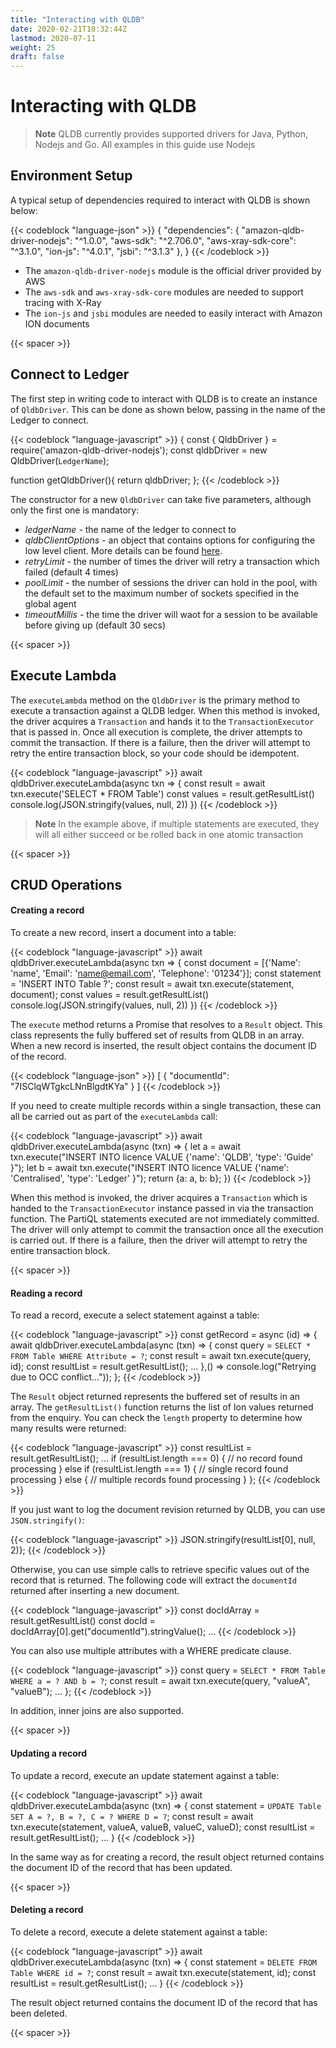 ```yaml
---
title: "Interacting with QLDB"
date: 2020-02-21T18:32:44Z
lastmod: 2020-07-11
weight: 25
draft: false
---
```


# Interacting with QLDB

> **Note** QLDB currently provides supported drivers for Java, Python, Nodejs and Go. All examples in this guide use Nodejs

## Environment Setup

A typical setup of dependencies required to interact with QLDB is shown below:

{{< codeblock "language-json" >}}
{
 "dependencies": {
    "amazon-qldb-driver-nodejs": "^1.0.0",
    "aws-sdk": "^2.706.0",
    "aws-xray-sdk-core": "^3.1.0",
    "ion-js": "^4.0.1",
    "jsbi": "^3.1.3"
  },
}
{{< /codeblock  >}}

* The `amazon-qldb-driver-nodejs` module is the official driver provided by AWS
* The `aws-sdk` and `aws-xray-sdk-core` modules are needed to support tracing with X-Ray
* The `ion-js` and `jsbi` modules are needed to easily interact with Amazon ION documents

{{< spacer >}}

## Connect to Ledger

The first step in writing code to interact with QLDB is to create an instance of `QldbDriver`. This can be done as shown below, passing in the name of the Ledger to connect.

{{< codeblock "language-javascript" >}}
{
const { QldbDriver } = require('amazon-qldb-driver-nodejs');
const qldbDriver = new QldbDriver(`LedgerName`);

function getQldbDriver(){
  return qldbDriver;
};
{{< /codeblock  >}}

The constructor for a new `QldbDriver` can take five parameters, although only the first one is mandatory:

* *ledgerName* - the name of the ledger to connect to
* *qldbClientOptions* - an object that contains options for configuring the low level client. More details can be found [here](https://docs.aws.amazon.com/AWSJavaScriptSDK/latest/AWS/QLDBSession.html#constructor-details).
* *retryLimit* - the number of times the driver will retry a transaction which failed (default 4 times)
* *poolLimit* - the number of sessions the driver can hold in the pool, with the default set to the maximum number of sockets specified in the global agent
* *timeoutMillis* - the time the driver will waot for a session to be available before giving up (default 30 secs)

{{< spacer >}}

## Execute Lambda

The `executeLambda` method on the `QldbDriver` is the primary method to execute a transaction against a QLDB ledger. When this method is invoked, the driver acquires a `Transaction` and hands it to the `TransactionExecutor` that is passed in. Once all execution is complete, the driver attempts to commit the transaction. If there is a failure, then the driver will attempt to retry the entire transaction block, so your code should be idempotent.

{{< codeblock "language-javascript" >}}
await qldbDriver.executeLambda(async txn => {
    const result = await txn.execute('SELECT * FROM Table')
    const values = result.getResultList()
    console.log(JSON.stringify(values, null, 2))
})
{{< /codeblock  >}}

> **Note** In the example above, if multiple statements are executed, they will all either succeed or be rolled back in one atomic transaction

{{< spacer >}}


## CRUD Operations

#### Creating a record

To create a new record, insert a document into a table:

{{< codeblock "language-javascript" >}}
await qldbDriver.executeLambda(async txn => {
    const document = [{'Name': 'name', 'Email': 'name@email.com', 'Telephone': '01234'}];
    const statement = 'INSERT INTO Table ?';
    const result = await txn.execute(statement, document);
    const values = result.getResultList()
    console.log(JSON.stringify(values, null, 2))
})
{{< /codeblock  >}}

The `execute` method returns a Promise that resolves to a `Result` object. This class represents the fully buffered set of results from QLDB in an array. When a new record is inserted, the result object contains the document ID of the record.

{{< codeblock "language-json" >}}
[
  {
    "documentId": "7ISClqWTgkcLNnBlgdtKYa"
  }
]
{{< /codeblock  >}}

If you need to create multiple records within a single transaction, these can all be carried out as part of the `executeLambda` call:

{{< codeblock "language-javascript" >}}
await qldbDriver.executeLambda(async (txn) => {
  let a = await txn.execute("INSERT INTO licence VALUE {'name': 'QLDB', 'type': 'Guide' }");
  let b = await txn.execute("INSERT INTO licence VALUE {'name': 'Centralised', 'type': 'Ledger' }");
  return {a: a, b: b};
})
{{< /codeblock  >}}

When this method is invoked, the driver acquires a `Transaction` which is handed to the `TransactionExecutor` instance passed in via the transaction function. The PartiQL statements executed are not immediately committed. The driver will only attempt to commit the transaction once all the execution is carried out. If there is a failure, then the driver will attempt to retry the entire transaction block.


{{< spacer >}}

#### Reading a record

To read a record, execute a select statement against a table:

{{< codeblock "language-javascript" >}}
const getRecord = async (id) => {
    await qldbDriver.executeLambda(async (txn) => {
        const query = `SELECT * FROM Table WHERE Attribute = ?`;
        const result = await txn.execute(query, id);
        const resultList = result.getResultList();
        ...
    },() => console.log("Retrying due to OCC conflict..."));
};
{{< /codeblock  >}}

The `Result` object returned represents the buffered set of results in an array. The `getResultList()` function returns the list of Ion values returned from the enquiry. You can check the `length` property to determine how many results were returned:

{{< codeblock "language-javascript" >}}
  const resultList = result.getResultList();
  ...
  if (resultList.length === 0) {
      // no record found processing
  } else if (resultList.length === 1) {
      // single record found processing
  } else {
      // multiple records found processing
  }
};
{{< /codeblock  >}}

If you just want to log the document revision returned by QLDB, you can use `JSON.stringify()`:

{{< codeblock "language-javascript" >}}
JSON.stringify(resultList[0], null, 2)};
{{< /codeblock  >}}

Otherwise, you can use simple calls to retrieve specific values out of the record that is returned. The following code will extract the `documentId` returned after inserting a new document.

{{< codeblock "language-javascript" >}}
const docIdArray = result.getResultList()
const docId = docIdArray[0].get("documentId").stringValue();
...
{{< /codeblock  >}}

You can also use multiple attributes with a WHERE predicate clause.

{{< codeblock "language-javascript" >}}
const query = `SELECT * FROM Table WHERE a = ? AND b = ?`;
const result = await txn.execute(query, "valueA", "valueB");
...
};
{{< /codeblock  >}}

In addition, inner joins are also supported.

{{< spacer >}}

#### Updating a record

To update a record, execute an update statement against a table:

{{< codeblock "language-javascript" >}}
await qldbDriver.executeLambda(async (txn) => {
  const statement = `UPDATE Table SET A = ?, B = ?, C = ? WHERE D = ?`;
  const result = await txn.execute(statement, valueA, valueB, valueC, valueD);
  const resultList = result.getResultList();
  ...
}
{{< /codeblock  >}}

In the same way as for creating a record, the result object returned contains the document ID of the record that has been updated.

{{< spacer >}}

#### Deleting a record

To delete a record, execute a delete statement against a table:

{{< codeblock "language-javascript" >}}
await qldbDriver.executeLambda(async (txn) => {
  const statement = `DELETE FROM Table WHERE id = ?`;
  const result = await txn.execute(statement, id);
  const resultList = result.getResultList();
  ...
}
{{< /codeblock  >}}

The result object returned contains the document ID of the record that has been deleted.

{{< spacer >}}